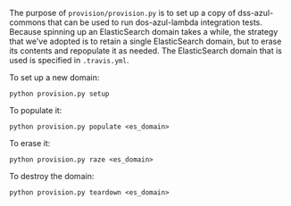 The purpose of `provision/provision.py` is to set up a copy of dss-azul-commons
that can be used to run dos-azul-lambda integration tests. Because spinning up
an ElasticSearch domain takes a while, the strategy that we've adopted is to
retain a single ElasticSearch domain, but to erase its contents and repopulate
it as needed. The ElasticSearch domain that is used is specified in `.travis.yml`.

To set up a new domain:

    python provision.py setup

To populate it:

    python provision.py populate <es_domain>

To erase it:

    python provision.py raze <es_domain>

To destroy the domain:

    python provision.py teardown <es_domain>

